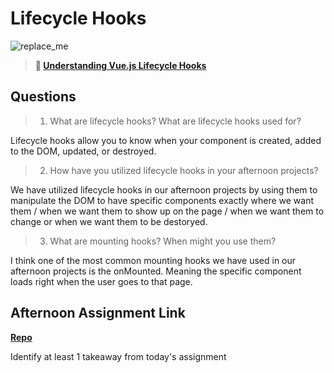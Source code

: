 # Lifecycle Hooks

![replace_me](https://codeworks.blob.core.windows.net/public/assets/img/illustrations/placeholder.svg)

> **📖 [Understanding Vue.js Lifecycle Hooks](https://codeworksacademy.com/fs-student-guide/resources/wk6/03-Vue-Lifecycle-Hooks)**

## Questions

>1. What are lifecycle hooks? What are lifecycle hooks used for?

Lifecycle hooks allow you to know when your component is created, added to the DOM, updated, or destroyed.

>2. How have you utilized lifecycle hooks in your afternoon projects?

We have utilized lifecycle hooks in our afternoon projects by using them to manipulate the DOM to have specific components exactly where we want them / when we want them to show up on the page / when we want them to change or when we want them to be destoryed.

>3. What are mounting hooks? When might you use them?

I think one of the most common mounting hooks we have used in our afternoon projects is the onMounted. Meaning the specific component loads right when the user goes to that page. 


## Afternoon Assignment Link

**[Repo](https://github.com/MaddyYarnall/late-fall21-gregslist-vue.git)**

Identify at least 1 takeaway from today's assignment
